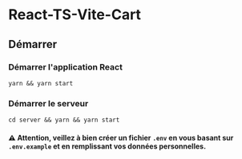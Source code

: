 # React-TS-Vite-Cart

## Démarrer 

### Démarrer l'application React 

`yarn && yarn start`

### Démarrer le serveur 

`cd server && yarn && yarn start`

#### :warning: Attention, veillez à bien créer un fichier `.env` en vous basant sur `.env.example` et en remplissant vos données personnelles.